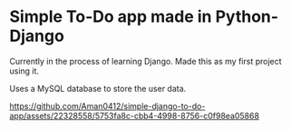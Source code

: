 # Simple To-Do app made in Python-Django

Currently in the process of learning Django. Made this as my first project using it.

Uses a MySQL database to store the user data.



https://github.com/Aman0412/simple-django-to-do-app/assets/22328558/5753fa8c-cbb4-4998-8756-c0f98ea05868


